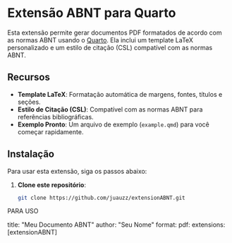# Extensão ABNT para Quarto

Esta extensão permite gerar documentos PDF formatados de acordo com as normas ABNT usando o [Quarto](https://quarto.org/). Ela inclui um template LaTeX personalizado e um estilo de citação (CSL) compatível com as normas ABNT.

## Recursos

- **Template LaTeX**: Formatação automática de margens, fontes, títulos e seções.
- **Estilo de Citação (CSL)**: Compatível com as normas ABNT para referências bibliográficas.
- **Exemplo Pronto**: Um arquivo de exemplo (`example.qmd`) para você começar rapidamente.

## Instalação

Para usar esta extensão, siga os passos abaixo:

1. **Clone este repositório**:
   ```bash
   git clone https://github.com/juauzz/extensionABNT.git


PARA USO 

title: "Meu Documento ABNT"
author: "Seu Nome"
format:
  pdf:
    extensions: [extensionABNT]
